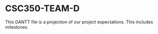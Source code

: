 # CSC350-TEAM-D

This GANTT file is a projection of our project expectations. This includes milestones.
